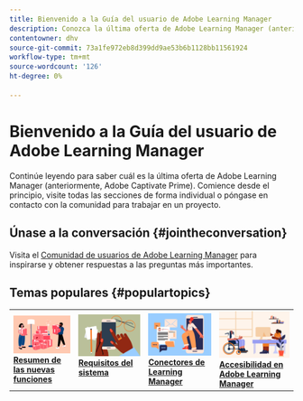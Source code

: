 ```yaml
---
title: Bienvenido a la Guía del usuario de Adobe Learning Manager
description: Conozca la última oferta de Adobe Learning Manager (anteriormente, Adobe Captivate Prime). Comience desde el principio, visite todas las secciones de forma individual o póngase en contacto con la comunidad para trabajar en un proyecto.
contentowner: dhv
source-git-commit: 73a1fe972eb8d399dd9ae53b6b1128bb11561924
workflow-type: tm+mt
source-wordcount: '126'
ht-degree: 0%

---
```



# Bienvenido a la Guía del usuario de Adobe Learning Manager

Continúe leyendo para saber cuál es la última oferta de Adobe Learning Manager (anteriormente, Adobe Captivate Prime). Comience desde el principio, visite todas las secciones de forma individual o póngase en contacto con la comunidad para trabajar en un proyecto.

## Únase a la conversación {#jointheconversation}

Visita el [Comunidad de usuarios de Adobe Learning Manager](https://community.adobe.com/t5/adobe-learning-manager/ct-p/ct-captivate-prime?page=1&amp;sort=latest_replies&amp;lang=all&amp;tabid=all) para inspirarse y obtener respuestas a las preguntas más importantes.

## Temas populares {#populartopics}

<table style="table-layout:fixed">
 <tbody>
  <tr>
   <td>
    <a href="whats-new.md">
    <img alt="nuevas funciones" src="assets/prime-new.jpeg">
    </a>
    <div>
    <a href="whats-new.md"><strong>Resumen de las nuevas funciones</strong></a>
    </div>
   </td>
   <td>
    <a href="system-requirements.md">
    <img alt="requisitos del sistema" src="assets/prime-reqs.jpeg">
    </a>
    <a href="whats-new.md"><strong>Requisitos del sistema </strong></a>
    </p>
   </td>
   <td>
    <a href="integration-admin/feature-summary/connectors.md">
    <img alt="conector" src="assets/prime-connector.jpeg">
    </a>
    <div>
    <a href="integration-admin/feature-summary/connectors.md"><strong>Conectores de Learning Manager</strong></a>
    </div>
   </td>
   <td>
    <a href="accessibility-learning-manager.md">
    <img alt="accesibilidad" src="assets/prime-accessibility.jpeg">
    </a>
    <div>
    <a href="accessibility-learning-manager.md"><strong>Accesibilidad en Adobe Learning Manager</strong></a>
    </div>
   </td>
  </tr>
 </tbody>
</table>
